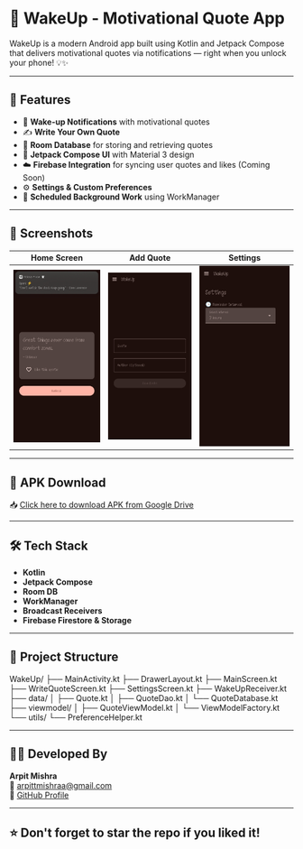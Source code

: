 # 🌟 WakeUp - Motivational Quote App

WakeUp is a modern Android app built using Kotlin and Jetpack Compose that delivers motivational quotes via notifications — right when you unlock your phone! 💡✨

---

## 🚀 Features

- 🔔 **Wake-up Notifications** with motivational quotes
- ✍️ **Write Your Own Quote**
- 📂 **Room Database** for storing and retrieving quotes
- 📱 **Jetpack Compose UI** with Material 3 design
- ☁️ **Firebase Integration** for syncing user quotes and likes (Coming Soon)
- ⚙️ **Settings & Custom Preferences**
- 📅 **Scheduled Background Work** using WorkManager

---

## 📸 Screenshots

| Home Screen | Add Quote | Settings |
|-------------|-----------|----------|
| ![Home](screenshots/home.jpg) | ![Add Quote](screenshots/AddQuote.jpg) | ![Settings](screenshots/setting.jpg) |

---

## 🔗 APK Download

📥 [Click here to download APK from Google Drive](https://drive.google.com/file/d/1GJceCYdxG1FBMDEn-exODKC8IW-HLXVv/view?usp=sharing)


---

## 🛠 Tech Stack

- **Kotlin**
- **Jetpack Compose**
- **Room DB**
- **WorkManager**
- **Broadcast Receivers**
- **Firebase Firestore & Storage**

---

## 📁 Project Structure

WakeUp/
├── MainActivity.kt
├── DrawerLayout.kt
├── MainScreen.kt
├── WriteQuoteScreen.kt
├── SettingsScreen.kt
├── WakeUpReceiver.kt
├── data/
│ ├── Quote.kt
│ ├── QuoteDao.kt
│ └── QuoteDatabase.kt
├── viewmodel/
│ ├── QuoteViewModel.kt
│ └── ViewModelFactory.kt
└── utils/
└── PreferenceHelper.kt


---

## 👨‍💻 Developed By

**Arpit Mishra**  
📧 [arpittmishraa@gmail.com](mailto:arpittmishraa@gmail.com)  
🔗 [GitHub Profile](https://github.com/M1ARPIT)

---

## ⭐ Don't forget to star the repo if you liked it!
